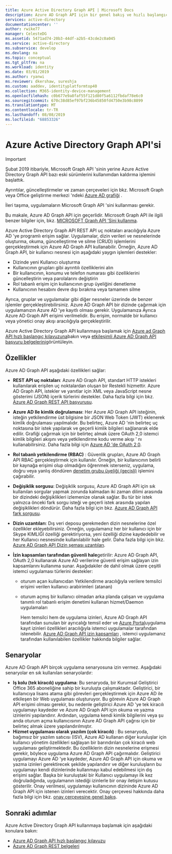 ```yaml
---
title: Azure Active Directory Graph API | Microsoft Docs
description: Azure AD Graph API için bir genel bakış ve hızlı başlangıç kılavuzu, Azure AD 'ye REST API uç noktalar aracılığıyla programlı erişim sağlar.
services: active-directory
documentationcenter: ''
author: rwike77
manager: CelesteDG
ms.assetid: 5471ad74-20b3-44df-a2b5-43cde2c0a045
ms.service: active-directory
ms.subservice: develop
ms.devlang: na
ms.topic: conceptual
ms.tgt_pltfrm: na
ms.workload: identity
ms.date: 03/01/2019
ms.author: ryanwi
ms.reviewer: dkershaw, sureshja
ms.custom: aaddev, identityplatformtop40
ms.collection: M365-identity-device-management
ms.openlocfilehash: c0b677e9a8faf55f121d80f5a6112fbdaf78e6c0
ms.sourcegitcommit: 670c38d85ef97bf236b45850fd4750e3b98c8899
ms.translationtype: MT
ms.contentlocale: tr-TR
ms.lasthandoff: 08/08/2019
ms.locfileid: "68853326"
---
```

# <a name="azure-active-directory-graph-api"></a>Azure Active Directory Graph API'si

> [!IMPORTANT]
>
> Şubat 2019 itibariyle, Microsoft Graph API 'sinin yerine Azure Active Directory Graph API bazı eski sürümlerini kullanımdan kaldırma işlemini başlattık. 
>
> Ayrıntılar, güncelleştirmeler ve zaman çerçeveleri için bkz. Microsoft Graph veya Office geliştirme merkezi 'ndeki [Azure AD grafiği](https://dev.office.com/blogs/microsoft-graph-or-azure-ad-graph) .
>
> İleri taşıma, uygulamaların Microsoft Graph API 'sini kullanması gerekir. 



Bu makale, Azure AD Graph API için geçerlidir. Microsoft Graph API ile ilgili benzer bilgiler için, bkz. [MICROSOFT Graph API 'Sini kullanma](https://docs.microsoft.com/graph/use-the-api). 

Azure Active Directory Graph API REST API uç noktaları aracılığıyla Azure AD 'ye programlı erişim sağlar. Uygulamalar, dizin verileri ve nesnelerinde oluşturma, okuma, güncelleştirme ve silme (CRUD) işlemlerini gerçekleştirmek için Azure AD Graph API kullanabilir. Örneğin, Azure AD Graph API, bir kullanıcı nesnesi için aşağıdaki yaygın işlemleri destekler:

* Dizinde yeni Kullanıcı oluşturma
* Kullanıcının grupları gibi ayrıntılı özelliklerini alın
* Bir kullanıcının, konumu ve telefon numarası gibi özelliklerini güncelleştirin veya parolalarını değiştirin
* Rol tabanlı erişim için kullanıcının grup üyeliğini denetleme
* Kullanıcının hesabını devre dışı bırakma veya tamamen silme

Ayrıca, gruplar ve uygulamalar gibi diğer nesneler üzerinde de benzer işlemler gerçekleştirebilirsiniz. Azure AD Graph API bir dizinde çağırmak için uygulamanızın Azure AD 'ye kayıtlı olması gerekir. Uygulamanıza Ayrıca Azure AD Graph API erişimi verilmelidir. Bu erişim, normalde bir kullanıcı veya yönetici onay akışı aracılığıyla gerçekleştirilir.

Azure Active Directory Graph API kullanmaya başlamak için [Azure ad Graph API hızlı başlangıç kılavuzuna](active-directory-graph-api-quickstart.md)bakın veya [etkileşimli Azure AD Graph API başvuru belgelerini](https://msdn.microsoft.com/Library/Azure/Ad/Graph/api/api-catalog)görüntüleyin.

## <a name="features"></a>Özellikler

Azure AD Graph API aşağıdaki özellikleri sağlar:

* **REST API uç noktaları**: Azure AD Graph API, standart HTTP istekleri kullanılarak erişilen uç noktalardan oluşan bir Restekli hizmettir. Azure AD Graph API, istekler ve yanıtlar için XML veya JavaScript nesne gösterimi (JSON) içerik türlerini destekler. Daha fazla bilgi için bkz. [Azure AD Graph REST API başvurusu](https://msdn.microsoft.com/Library/Azure/Ad/Graph/api/api-catalog).
* **Azure AD Ile kimlik doğrulaması**: Her Azure AD Graph API isteğinin, isteğin yetkilendirme üst bilgisine bir JSON Web Token (JWT) eklenerek kimlik doğrulaması yapılmalıdır. Bu belirteç, Azure AD 'nin belirteç uç noktasına bir istek yapılarak ve geçerli kimlik bilgileri sağlanarak elde edilir. Grafiği çağırmak için bir belirteç almak üzere OAuth 2,0 istemci kimlik bilgileri akışını veya yetkilendirme kodu verme akışı ' nı kullanabilirsiniz. Daha fazla bilgi için [Azure AD 'de OAuth 2,0](https://msdn.microsoft.com/library/azure/dn645545.aspx).
* **Rol tabanlı yetkilendirme (RBAC)** : Güvenlik grupları, Azure AD Graph API RBAC gerçekleştirmek için kullanılır. Örneğin, bir kullanıcının belirli bir kaynağa erişimi olup olmadığını öğrenmek isterseniz, uygulama, doğru veya yanlış döndüren [denetim grubu üyeliği (geçişli)](https://msdn.microsoft.com/Library/Azure/Ad/Graph/api/functions-and-actions#checkMemberGroups) işlemini çağırabilir.
* **Değişiklik sorgusu**: Değişiklik sorgusu, Azure AD Graph API için sık kullanılan sorgular yapmak zorunda kalmadan iki zaman dilimi arasında bir dizindeki değişiklikleri izlemenize olanak sağlar. Bu tür bir istek yalnızca önceki fark sorgu isteği ve geçerli istek arasında yapılan değişiklikleri döndürür. Daha fazla bilgi için bkz. [Azure AD Graph API fark sorgusu](https://msdn.microsoft.com/Library/Azure/Ad/Graph/howto/azure-ad-graph-api-differential-query).
* **Dizin uzantıları**: Dış veri deposu gerekmeden dizin nesnelerine özel özellikler ekleyebilirsiniz. Örneğin, uygulamanız her bir kullanıcı için bir Skype KIMLIĞI özelliği gerektiriyorsa, yeni özelliği dizine kaydedebilir ve her Kullanıcı nesnesinde kullanılabilir hale gelir. Daha fazla bilgi için bkz. [Azure AD Graph API Dizin şeması uzantıları](https://msdn.microsoft.com/Library/Azure/Ad/Graph/howto/azure-ad-graph-api-directory-schema-extensions).
* **İzin kapsamları tarafından güvenli hale**getirilir: Azure AD Graph API, OAuth 2,0 kullanarak Azure AD verilerine güvenli erişim sağlayan izin kapsamlarını kullanıma sunar. Aşağıdakiler de dahil olmak üzere çeşitli istemci uygulaması türlerini destekler:
  
  * oturum açan kullanıcıdan Yetkilendirme aracılığıyla verilere temsilci erişimi verilen kullanıcı arabirimleri (atanan)
  * oturum açmış bir kullanıcı olmadan arka planda çalışan ve uygulama tanımlı rol tabanlı erişim denetimi kullanan hizmet/Daemon uygulamaları
    
    Hem temsilci hem de uygulama izinleri, Azure AD Graph API tarafından sunulan bir ayrıcalığı temsil eder ve [Azure Portal](https://portal.azure.com)uygulama kayıt izinleri özellikleri aracılığıyla istemci uygulamalar tarafından istenebilir. [Azure AD Graph API izin kapsamları](https://msdn.microsoft.com/Library/Azure/Ad/Graph/howto/azure-ad-graph-api-permission-scopes) , istemci uygulamanız tarafından kullanılabilen özellikler hakkında bilgiler sağlar.

## <a name="scenarios"></a>Senaryolar

Azure AD Graph API birçok uygulama senaryosuna izin vermez. Aşağıdaki senaryolar en sık kullanılan senaryolardır:

* **Iş kolu (tek kiracılı) uygulama**: Bu senaryoda, bir Kurumsal Geliştirici Office 365 aboneliğine sahip bir kuruluşta çalışmaktadır. Geliştirici, bir kullanıcıya lisans atama gibi görevleri gerçekleştirmek için Azure AD ile etkileşen bir Web uygulaması oluşturuyor. Bu görevin Azure AD Graph API erişimi olması gerekir, bu nedenle geliştirici Azure AD 'ye tek kiracılı uygulamayı kaydeder ve Azure AD Graph API için okuma ve yazma izinlerini yapılandırır. Ardından, uygulama kendi kimlik bilgilerini veya şu anda oturum açma kullanıcısının Azure AD Graph API çağrısı için bir belirteç almak üzere yapılandırılmıştır.
* **Hizmet uygulaması olarak yazılım (çok kiracılı)** : Bu senaryoda, bağımsız bir yazılım satıcısı (ISV), Azure AD kullanan diğer kuruluşlar için kullanıcı yönetim özellikleri sağlayan bir barındırılan çok kiracılı web uygulaması geliştirmektedir. Bu özelliklerin dizin nesnelerine erişmesi gerekir, böylece uygulama Azure AD Graph API çağırmalıdır. Geliştirici uygulamayı Azure AD 'ye kaydeder, Azure AD Graph API için okuma ve yazma izinleri gerektirecek şekilde yapılandırır ve diğer kuruluşların bu uygulamayı kendi dizinlerinde kullanmayı kabul edebilmesi için dış erişimi sağlar. Başka bir kuruluştaki bir Kullanıcı uygulamayı ilk kez doğruladığında, uygulamanın istediği izinlerle bir onay iletişim kutusu gösterilir. Onay verilmesi, uygulamayı kullanıcının dizininde Azure AD Graph API için istenen izinleri verecektir. Onay çerçevesi hakkında daha fazla bilgi için bkz. [onay çerçevesine genel bakış](consent-framework.md).

## <a name="next-steps"></a>Sonraki adımlar

Azure Active Directory Graph API kullanmaya başlamak için aşağıdaki konulara bakın:

* [Azure AD Graph API hızlı başlangıç kılavuzu](active-directory-graph-api-quickstart.md)
* [Azure AD Graph REST belgeleri](https://msdn.microsoft.com/Library/Azure/Ad/Graph/api/api-catalog)
